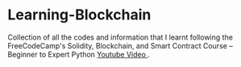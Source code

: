 # Learning-Blockchain
Collection of all the codes and information that I learnt following the FreeCodeCamp's Solidity, Blockchain, and Smart Contract Course – Beginner to Expert Python [Youtube Video ](https://youtu.be/M576WGiDBdQ).
